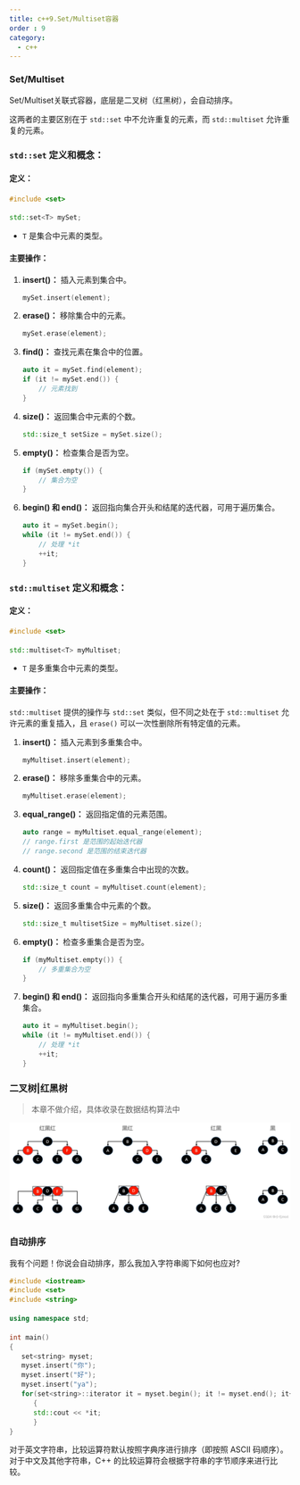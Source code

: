 ```yaml
---
title: c++9.Set/Multiset容器
order : 9
category:
  - c++
---
```


### Set/Multiset

<ChatMessage avatar="../../../assets/emoji/bqb (2).png" :avatarWidth="40" alignLeft>
Set/Multiset关联式容器，底层是二叉树（红黑树），会自动排序。
</ChatMessage>

这两者的主要区别在于 `std::set` 中不允许重复的元素，而 `std::multiset` 允许重复的元素。

### `std::set` 定义和概念：

#### 定义：

```cpp
#include <set>

std::set<T> mySet;
```

- `T` 是集合中元素的类型。

#### 主要操作：

1. **insert()：** 插入元素到集合中。
   ```cpp
   mySet.insert(element);
   ```

2. **erase()：** 移除集合中的元素。
   ```cpp
   mySet.erase(element);
   ```

3. **find()：** 查找元素在集合中的位置。
   ```cpp
   auto it = mySet.find(element);
   if (it != mySet.end()) {
       // 元素找到
   }
   ```

4. **size()：** 返回集合中元素的个数。
   ```cpp
   std::size_t setSize = mySet.size();
   ```

5. **empty()：** 检查集合是否为空。
   ```cpp
   if (mySet.empty()) {
       // 集合为空
   }
   ```

6. **begin() 和 end()：** 返回指向集合开头和结尾的迭代器，可用于遍历集合。
   ```cpp
   auto it = mySet.begin();
   while (it != mySet.end()) {
       // 处理 *it
       ++it;
   }
   ```

### `std::multiset` 定义和概念：

#### 定义：

```cpp
#include <set>

std::multiset<T> myMultiset;
```

- `T` 是多重集合中元素的类型。

#### 主要操作：

`std::multiset` 提供的操作与 `std::set` 类似，但不同之处在于 `std::multiset` 允许元素的重复插入，且 `erase()` 可以一次性删除所有特定值的元素。

1. **insert()：** 插入元素到多重集合中。
   ```cpp
   myMultiset.insert(element);
   ```

2. **erase()：** 移除多重集合中的元素。
   ```cpp
   myMultiset.erase(element);
   ```

3. **equal_range()：** 返回指定值的元素范围。
   ```cpp
   auto range = myMultiset.equal_range(element);
   // range.first 是范围的起始迭代器
   // range.second 是范围的结束迭代器
   ```

4. **count()：** 返回指定值在多重集合中出现的次数。
   ```cpp
   std::size_t count = myMultiset.count(element);
   ```

5. **size()：** 返回多重集合中元素的个数。
   ```cpp
   std::size_t multisetSize = myMultiset.size();
   ```

6. **empty()：** 检查多重集合是否为空。
   ```cpp
   if (myMultiset.empty()) {
       // 多重集合为空
   }
   ```

7. **begin() 和 end()：** 返回指向多重集合开头和结尾的迭代器，可用于遍历多重集合。
   ```cpp
   auto it = myMultiset.begin();
   while (it != myMultiset.end()) {
       // 处理 *it
       ++it;
   }
   ```
   
### 二叉树|红黑树

>本章不做介绍，具体收录在数据结构算法中

![](..%2Fassets%2Fredblack.png)

### 自动排序

<ChatMessage avatar="../../../assets/emoji/new1.png" :avatarWidth="40">
我有个问题！你说会自动排序，那么我加入字符串阁下如何也应对?
</ChatMessage>

```cpp
#include <iostream>
#include <set>
#include <string>

using namespace std;

int main()
{
   set<string> myset;
   myset.insert("你");
   myset.insert("好");
   myset.insert("ya");
   for(set<string>::iterator it = myset.begin(); it != myset.end(); it++)
      {
      std::cout << *it;
      }
}
```
<ChatMessage avatar="../../../assets/emoji/bqb (2).png" :avatarWidth="40" alignLeft>
对于英文字符串，比较运算符默认按照字典序进行排序（即按照 ASCII 码顺序）。<br>
对于中文及其他字符串，C++ 的比较运算符会根据字符串的字节顺序来进行比较。
</ChatMessage>
